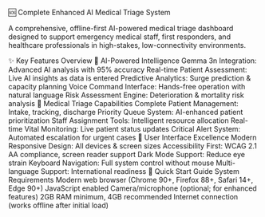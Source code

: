 🆘 Complete Enhanced AI Medical Triage System

A comprehensive, offline-first AI-powered medical triage dashboard designed to support emergency medical staff, first responders, and healthcare professionals in high-stakes, low-connectivity environments.

✨ Key Features Overview
🤖 AI-Powered Intelligence
Gemma 3n Integration: Advanced AI analysis with 95% accuracy
Real-time Patient Assessment: Live AI insights as data is entered
Predictive Analytics: Surge prediction & capacity planning
Voice Command Interface: Hands-free operation with natural language
Risk Assessment Engine: Deterioration & mortality risk analysis
🏥 Medical Triage Capabilities
Complete Patient Management: Intake, tracking, discharge
Priority Queue System: AI-enhanced patient prioritization
Staff Assignment Tools: Intelligent resource allocation
Real-time Vital Monitoring: Live patient status updates
Critical Alert System: Automated escalation for urgent cases
📱 User Interface Excellence
Modern Responsive Design: All devices & screen sizes
Accessibility First: WCAG 2.1 AA compliance, screen reader support
Dark Mode Support: Reduce eye strain
Keyboard Navigation: Full system control without mouse
Multi-language Support: International readiness
🚀 Quick Start Guide
System Requirements
Modern web browser (Chrome 90+, Firefox 88+, Safari 14+, Edge 90+)
JavaScript enabled
Camera/microphone (optional; for enhanced features)
2GB RAM minimum, 4GB recommended
Internet connection (works offline after initial load)
